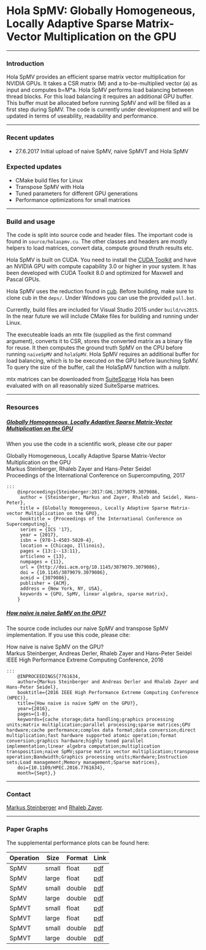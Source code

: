 Hola SpMV: Globally Homogeneous, Locally Adaptive Sparse Matrix-Vector Multiplication on the GPU
========


---
### Introduction

Hola SpMV provides an efficient sparse matrix vector multiplication for NVIDIA GPUs.
It takes a CSR matrix (M) and a to-be-multiplied vector (a) as input and computes b=M*a.
Hola SpMV performs load balancing between thread blocks. For this load balancing it requires an additional GPU buffer.
This buffer must be allocated before running SpMV and will be filled as a first step during SpMV.
The code is currently under development and will be updated in terms of useability, readability and performance.

---
### Recent updates

 * 27.6.2017 Initial upload of naive SpMV, naive SpMVT and Hola SpMV
 
### Expected updates
 * CMake build files for Linux
 * Transpose SpMV with Hola
 * Tuned parameters for different GPU generations
 * Performance optimizations for small matrices

---
### Build and usage

The code is split into source code and header files. The important code is found in `source/holaspmv.cu`.
The other classes and headers are mostly helpers to load matrices, convert data, compute ground thruth results etc.

Hola SpMV is built on CUDA. You need to install the [CUDA Toolkit](https://developer.nvidia.com/cuda-downloads) and have an NVIDIA GPU with compute capability 3.0 or higher in your system.
It has been developed with CUDA Toolkit 8.0 and optimized for Maxwell and Pascal GPUs.

Hola SpMV uses the reduction found in [cub](https://nvlabs.github.io/cub/). Before building, make sure to clone cub in the `deps/`.
Under Windows you can use the provided `pull.bat`.

Currently, build files are included for Visual Studio 2015 under `build/vs2015`. In the near future we will include CMake files for building and running under Linux.

The executeable loads an mtx file (supplied as the first command argument), converts it to CSR, stores the converted matrix as a binary file for reuse.
It then computes the ground truth SpMV on the CPU before running `naiveSpMV` and `holaSpMV`. 
Hola SpMV requires an additional buffer for load balancing, which is to be executed on the GPU before launching SpMV.
To query the size of the buffer, call the HolaSpMV function with a nullptr. 

mtx matrices can be downloaded from [SuiteSparse](https://www.cise.ufl.edu/research/sparse/matrices/)
Hola has been evaluated with on all reasonably sized SuiteSparse matrices.

---
### Resources


##### [Globally Homogeneous, Locally Adaptive Sparse Matrix-Vector Multiplication on the GPU](http://dl.acm.org/citation.cfm?id=3079086)
When you use the code in a scientific work, please cite our paper

Globally Homogeneous, Locally Adaptive Sparse Matrix-Vector Multiplication on the GPU  
Markus Steinberger,  Rhaleb Zayer and Hans-Peter Seidel  
Proceedings of the International Conference on Supercomputing, 2017

	:::
		@inproceedings{Steinberger:2017:GHL:3079079.3079086,
		 author = {Steinberger, Markus and Zayer, Rhaleb and Seidel, Hans-Peter},
		 title = {Globally Homogeneous, Locally Adaptive Sparse Matrix-vector Multiplication on the GPU},
		 booktitle = {Proceedings of the International Conference on Supercomputing},
		 series = {ICS '17},
		 year = {2017},
		 isbn = {978-1-4503-5020-4},
		 location = {Chicago, Illinois},
		 pages = {13:1--13:11},
		 articleno = {13},
		 numpages = {11},
		 url = {http://doi.acm.org/10.1145/3079079.3079086},
		 doi = {10.1145/3079079.3079086},
		 acmid = {3079086},
		 publisher = {ACM},
		 address = {New York, NY, USA},
		 keywords = {GPU, SpMV, linear algebra, sparse matrix},
		}



##### [How naive is naive SpMV on the GPU?](http://ieeexplore.ieee.org/document/7761634/)
The source code includes our naive SpMV and transpose SpMV implementation. If you use this code, please cite:


How naive is naive SpMV on the GPU?  
Markus Steinberger, Andreas Derler, Rhaleb Zayer and Hans-Peter Seidel  
IEEE High Performance Extreme Computing Conference, 2016

	:::
		@INPROCEEDINGS{7761634,
		author={Markus Steinberger and Andreas Derler and Rhaleb Zayer and Hans-Peter Seidel},
		booktitle={2016 IEEE High Performance Extreme Computing Conference (HPEC)},
		title={How naive is naive SpMV on the GPU?},
		year={2016},
		pages={1-8},
		keywords={cache storage;data handling;graphics processing units;matrix multiplication;parallel processing;sparse matrices;GPU hardware;cache performance;complex data format;data conversion;direct multiplication;fast hardware supported atomic operation;format conversion;graphics hardware;highly tuned parallel implementation;linear algebra computation;multiplication transposition;naive SpMV;sparse matrix vector multiplication;transpose operation;Bandwidth;Graphics processing units;Hardware;Instruction sets;Load management;Memory management;Sparse matrices},
		doi={10.1109/HPEC.2016.7761634},
		month={Sept},}


---
### Contact

[Markus Steinberger](http://www.markussteinberger.net) and [Rhaleb Zayer](http://people.mpi-inf.mpg.de/~rzayer/).

---
### Paper Graphs

The supplemental performance plots can be found here:

| Operation  | Size   | Format  | Link  |
| ---------- | ------ | ------- | ----- |
| SpMV       | small  | float   | [pdf](graphs/spmv_comp_marker_float_small.pdf) |
| SpMV       | large  | float   | [pdf](graphs/spmv_comp_marker_float_large.pdf) |
| SpMV       | small  | double  | [pdf](graphs/spmv_comp_marker_double_small.pdf) |
| SpMV       | large  | double  | [pdf](graphs/spmv_comp_marker_double_large.pdf) |
| SpMVT      | small  | float   | [pdf](graphs/spmv_comp_marker_t_float_small.pdf) |
| SpMVT      | large  | float   | [pdf](graphs/spmv_comp_marker_t_float_large.pdf) |
| SpMVT      | small  | double  | [pdf](graphs/spmv_comp_marker_t_double_small.pdf) |
| SpMVT      | large  | double  | [pdf](graphs/spmv_comp_marker_t_double_large.pdf) |
